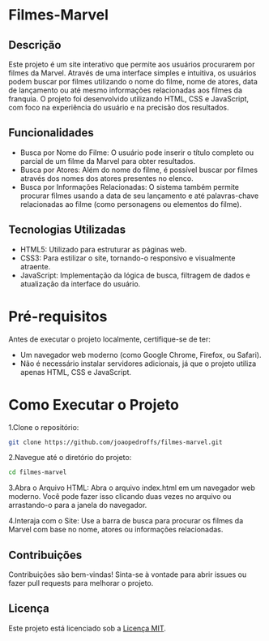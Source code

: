 # Filmes-Marvel

## Descrição
Este projeto é um site interativo que permite aos usuários procurarem por filmes da Marvel. Através de uma interface simples e intuitiva, os usuários podem buscar por filmes utilizando o nome do filme, nome de atores, data de lançamento ou até mesmo informações relacionadas aos filmes da franquia. O projeto foi desenvolvido utilizando HTML, CSS e JavaScript, com foco na experiência do usuário e na precisão dos resultados.

## Funcionalidades
- Busca por Nome do Filme: O usuário pode inserir o título completo ou parcial de um filme da Marvel para obter resultados.
- Busca por Atores: Além do nome do filme, é possível buscar por filmes através dos nomes dos atores presentes no elenco.
- Busca por Informações Relacionadas: O sistema também permite procurar filmes usando a data de seu lançamento e até palavras-chave relacionadas ao filme (como personagens ou elementos do filme).

## Tecnologias Utilizadas
- HTML5: Utilizado para estruturar as páginas web.
- CSS3: Para estilizar o site, tornando-o responsivo e visualmente atraente.
- JavaScript: Implementação da lógica de busca, filtragem de dados e atualização da interface do usuário.

# Pré-requisitos
Antes de executar o projeto localmente, certifique-se de ter:

- Um navegador web moderno (como Google Chrome, Firefox, ou Safari).
- Não é necessário instalar servidores adicionais, já que o projeto utiliza apenas HTML, CSS e JavaScript.

# Como Executar o Projeto

1.Clone o repositório:
```bash
git clone https://github.com/joaopedroffs/filmes-marvel.git
```
2.Navegue até o diretório do projeto:
```bash
cd filmes-marvel
```
3.Abra o Arquivo HTML:
Abra o arquivo index.html em um navegador web moderno. Você pode fazer isso clicando duas vezes no arquivo ou arrastando-o para a janela do navegador.

4.Interaja com o Site: Use a barra de busca para procurar os filmes da Marvel com base no nome, atores ou informações relacionadas.

## Contribuições
Contribuições são bem-vindas! Sinta-se à vontade para abrir issues ou fazer pull requests para melhorar o projeto.

## Licença
Este projeto está licenciado sob a [Licença MIT](https://opensource.org/licenses/MIT).
